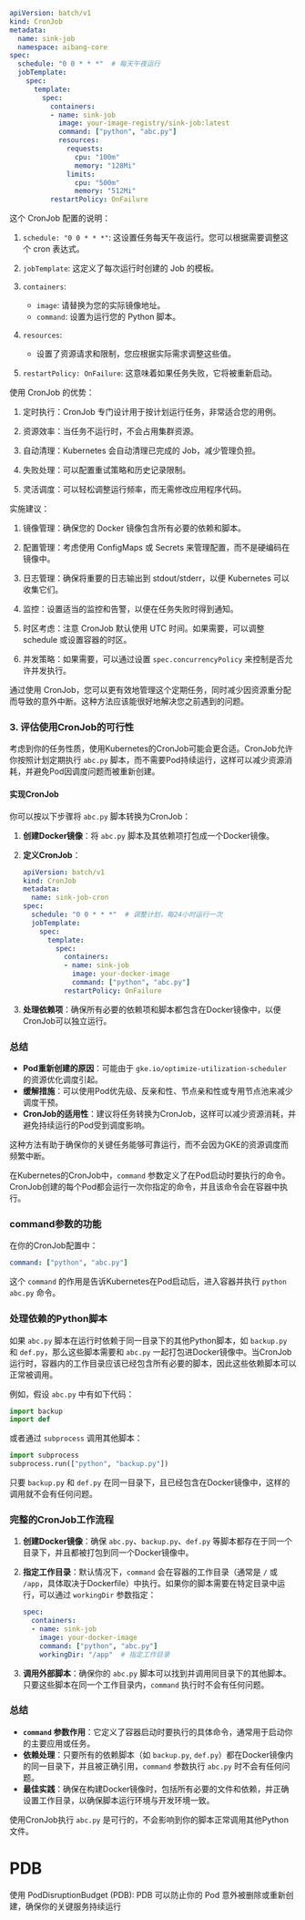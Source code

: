 
```yaml
apiVersion: batch/v1
kind: CronJob
metadata:
  name: sink-job
  namespace: aibang-core
spec:
  schedule: "0 0 * * *"  # 每天午夜运行
  jobTemplate:
    spec:
      template:
        spec:
          containers:
          - name: sink-job
            image: your-image-registry/sink-job:latest
            command: ["python", "abc.py"]
            resources:
              requests:
                cpu: "100m"
                memory: "128Mi"
              limits:
                cpu: "500m"
                memory: "512Mi"
          restartPolicy: OnFailure

```

这个 CronJob 配置的说明：

1. `schedule: "0 0 * * *"`: 这设置任务每天午夜运行。您可以根据需要调整这个 cron 表达式。

2. `jobTemplate`: 这定义了每次运行时创建的 Job 的模板。

3. `containers`:
   - `image`: 请替换为您的实际镜像地址。
   - `command`: 设置为运行您的 Python 脚本。

4. `resources`:
   - 设置了资源请求和限制，您应根据实际需求调整这些值。

5. `restartPolicy: OnFailure`: 这意味着如果任务失败，它将被重新启动。

使用 CronJob 的优势：

1. 定时执行：CronJob 专门设计用于按计划运行任务，非常适合您的用例。

2. 资源效率：当任务不运行时，不会占用集群资源。

3. 自动清理：Kubernetes 会自动清理已完成的 Job，减少管理负担。

4. 失败处理：可以配置重试策略和历史记录限制。

5. 灵活调度：可以轻松调整运行频率，而无需修改应用程序代码。

实施建议：

1. 镜像管理：确保您的 Docker 镜像包含所有必要的依赖和脚本。

2. 配置管理：考虑使用 ConfigMaps 或 Secrets 来管理配置，而不是硬编码在镜像中。

3. 日志管理：确保将重要的日志输出到 stdout/stderr，以便 Kubernetes 可以收集它们。

4. 监控：设置适当的监控和告警，以便在任务失败时得到通知。

5. 时区考虑：注意 CronJob 默认使用 UTC 时间。如果需要，可以调整 schedule 或设置容器的时区。

6. 并发策略：如果需要，可以通过设置 `spec.concurrencyPolicy` 来控制是否允许并发执行。

通过使用 CronJob，您可以更有效地管理这个定期任务，同时减少因资源重分配而导致的意外中断。这种方法应该能很好地解决您之前遇到的问题。


### 3. 评估使用CronJob的可行性

考虑到你的任务性质，使用Kubernetes的CronJob可能会更合适。CronJob允许你按照计划定期执行 `abc.py` 脚本，而不需要Pod持续运行，这样可以减少资源消耗，并避免Pod因调度问题而被重新创建。

#### 实现CronJob
你可以按以下步骤将 `abc.py` 脚本转换为CronJob：

1. **创建Docker镜像**：将 `abc.py` 脚本及其依赖项打包成一个Docker镜像。

2. **定义CronJob**：
    ```yaml
    apiVersion: batch/v1
    kind: CronJob
    metadata:
      name: sink-job-cron
    spec:
      schedule: "0 0 * * *"  # 调整计划，每24小时运行一次
      jobTemplate:
        spec:
          template:
            spec:
              containers:
              - name: sink-job
                image: your-docker-image
                command: ["python", "abc.py"]
              restartPolicy: OnFailure
    ```
3. **处理依赖项**：确保所有必要的依赖项和脚本都包含在Docker镜像中，以便CronJob可以独立运行。

### 总结

- **Pod重新创建的原因**：可能由于 `gke.io/optimize-utilization-scheduler` 的资源优化调度引起。
- **缓解措施**：可以使用Pod优先级、反亲和性、节点亲和性或专用节点池来减少调度干预。
- **CronJob的适用性**：建议将任务转换为CronJob，这样可以减少资源消耗，并避免持续运行的Pod受到调度影响。

这种方法有助于确保你的关键任务能够可靠运行，而不会因为GKE的资源调度而频繁中断。



在Kubernetes的CronJob中，`command` 参数定义了在Pod启动时要执行的命令。CronJob创建的每个Pod都会运行一次你指定的命令，并且该命令会在容器中执行。

### command参数的功能
在你的CronJob配置中：
```yaml
command: ["python", "abc.py"]
```
这个 `command` 的作用是告诉Kubernetes在Pod启动后，进入容器并执行 `python abc.py` 命令。

### 处理依赖的Python脚本
如果 `abc.py` 脚本在运行时依赖于同一目录下的其他Python脚本，如 `backup.py` 和 `def.py`，那么这些脚本需要和 `abc.py` 一起打包进Docker镜像中。当CronJob运行时，容器内的工作目录应该已经包含所有必要的脚本，因此这些依赖脚本可以正常被调用。

例如，假设 `abc.py` 中有如下代码：
```python
import backup
import def
```
或者通过 `subprocess` 调用其他脚本：
```python
import subprocess
subprocess.run(["python", "backup.py"])
```
只要 `backup.py` 和 `def.py` 在同一目录下，且已经包含在Docker镜像中，这样的调用就不会有任何问题。

### 完整的CronJob工作流程
1. **创建Docker镜像**：确保 `abc.py`、`backup.py`、`def.py` 等脚本都存在于同一个目录下，并且都被打包到同一个Docker镜像中。

2. **指定工作目录**：默认情况下，`command` 会在容器的工作目录（通常是 `/` 或 `/app`，具体取决于Dockerfile）中执行。如果你的脚本需要在特定目录中运行，可以通过 `workingDir` 参数指定：
    ```yaml
    spec:
      containers:
      - name: sink-job
        image: your-docker-image
        command: ["python", "abc.py"]
        workingDir: "/app"  # 指定工作目录
    ```

3. **调用外部脚本**：确保你的 `abc.py` 脚本可以找到并调用同目录下的其他脚本。只要这些脚本在同一个工作目录内，`command` 执行时不会有任何问题。

### 总结
- **`command` 参数作用**：它定义了容器启动时要执行的具体命令，通常用于启动你的主要应用或任务。
- **依赖处理**：只要所有的依赖脚本（如 `backup.py`, `def.py`）都在Docker镜像内的同一目录下，并且被正确引用，`command` 参数执行 `abc.py` 时不会有任何问题。
- **最佳实践**：确保在构建Docker镜像时，包括所有必要的文件和依赖，并正确设置工作目录，以确保脚本运行环境与开发环境一致。

使用CronJob执行 `abc.py` 是可行的，不会影响到你的脚本正常调用其他Python文件。




# PDB 
使用 PodDisruptionBudget (PDB): PDB 可以防止你的 Pod 意外被删除或重新创建，确保你的关键服务持续运行



